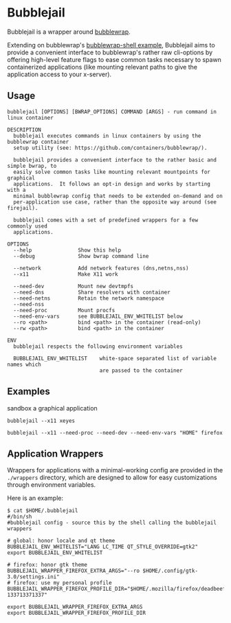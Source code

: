 # Bubblejail

Bubblejail is a wrapper around [bubblewrap](https://github.com/containers/bubblewrap/).

Extending on bubblewrap's
[bubblewrap-shell example](https://github.com/containers/bubblewrap/blob/b8e6e1159e63045679ae57b8b379b39eae7798a6/demos/bubblewrap-shell.sh),
Bubblejail aims to provide a convenient interface to bubblewrap's rather raw
cli-options by offering high-level feature flags to ease common tasks necessary
to spawn containerized applications (like mounting relevant paths to give the
application access to your x-server).

## Usage

```
bubblejail [OPTIONS] [BWRAP_OPTIONS] COMMAND [ARGS] - run command in linux container

DESCRIPTION
  bubblejail executes commands in linux containers by using the bubblewrap container
  setup utility (see: https://github.com/containers/bubblewrap/).

  bubblejail provides a convenient interface to the rather basic and simple bwrap, to
  easily solve common tasks like mounting relevant mountpoints for graphical
  applications.  It follows an opt-in design and works by starting with a
  minimal bubblewrap config that needs to be extended on-demand and on
  per-application use case, rather than the opposite way around (see firejail).

  bubblejail comes with a set of predefined wrappers for a few commonly used
  applications.

OPTIONS
  --help               Show this help
  --debug              Show bwrap command line

  --network            Add network features (dns,netns,nss)
  --x11                Make X11 work

  --need-dev           Mount new devtmpfs
  --need-dns           Share resolvers with container
  --need-netns         Retain the network namespace
  --need-nss
  --need-proc          Mount procfs
  --need-env-vars      see BUBBLEJAIL_ENV_WHITELIST below
  --ro <path>          bind <path> in the container (read-only)
  --rw <path>          bind <path> in the container

ENV
  bubblejail respects the following environment variables

  BUBBLEJAIL_ENV_WHITELIST    white-space separated list of variable names which
                              are passed to the container
```

## Examples

sandbox a graphical application
```
bubblejail --x11 xeyes

bubblejail --x11 --need-proc --need-dev --need-env-vars "HOME" firefox
```

## Application Wrappers

Wrappers for applications with a minimal-working config are provided in the
`./wrappers` directory, which are designed to allow for easy customizations
through environment variables.

Here is an example:

```
$ cat $HOME/.bubblejail
#/bin/sh
#bubblejail config - source this by the shell calling the bubblejail wrappers

# global: honor locale and qt theme
BUBBLEJAIL_ENV_WHITELIST="LANG LC_TIME QT_STYLE_OVERRIDE=gtk2"
export BUBBLEJAIL_ENV_WHITELIST

# firefox: honor gtk theme
BUBBLEJAIL_WRAPPER_FIREFOX_EXTRA_ARGS="--ro $HOME/.config/gtk-3.0/settings.ini"
# firefox: use my personal profile
BUBBLEJAIL_WRAPPER_FIREFOX_PROFILE_DIR="$HOME/.mozilla/firefox/deadbeef.default-133713371337"

export BUBBLEJAIL_WRAPPER_FIREFOX_EXTRA_ARGS
export BUBBLEJAIL_WRAPPER_FIREFOX_PROFILE_DIR
```
